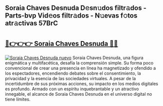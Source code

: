 ## Soraia Chaves Desnuda D𝚎sn𝚞dos filtr𝚊dos - Parts-bvp Vid𝚎os filtr𝚊dos - N𝚞evas f𝚘tos atr𝚊ctivas 57BrC

# <h2><a href="http://mbbcyw3.tromn.icu/?c=Soraia+Chaves+Desnuda">🔗👉👉👉 Soraia Chaves Desnuda 🔗🔗</a></h2>

[![Soraia Chaves Desnuda nuevo](https://i.imgur.com/pEAQMta.gif)](http://mbbcyw3.tromn.icu/?c=Soraia+Chaves+Desnuda)
Soraia Chaves Desnuda, una figura enigmática y multifacética, desafía la comprensión simple. Su forma poco convencional de crear una presencia en línea ha magnetizado y ofendido a los espectadores, encendiendo debates sobre el consentimiento, la privacidad y la esencia de las sociedades virtuales. A pesar de la incertidumbre de sus próximas acciones, su impacto en los medios digitales es profundo. Armado con un espíritu inquebrantable y un atractivo innegable, el alcance de Soraia Chaves Desnuda en el universo digital no tiene límites.
